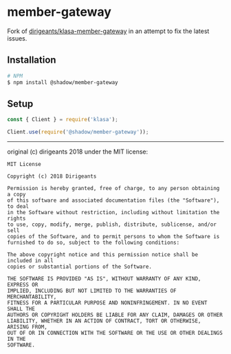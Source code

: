 # member-gateway

Fork of [dirigeants/klasa-member-gateway](https://github.com/dirigeants/klasa-member-gateway) in an attempt to fix the latest issues.
## Installation

```bash
# NPM
$ npm install @shadow/member-gateway
```
## Setup

```js
const { Client } = require('klasa');

Client.use(require('@shadow/member-gateway'));
```
---

original (c) dirigeants 2018 under the MIT license:

```
MIT License

Copyright (c) 2018 Dirigeants

Permission is hereby granted, free of charge, to any person obtaining a copy
of this software and associated documentation files (the "Software"), to deal
in the Software without restriction, including without limitation the rights
to use, copy, modify, merge, publish, distribute, sublicense, and/or sell
copies of the Software, and to permit persons to whom the Software is
furnished to do so, subject to the following conditions:

The above copyright notice and this permission notice shall be included in all
copies or substantial portions of the Software.

THE SOFTWARE IS PROVIDED "AS IS", WITHOUT WARRANTY OF ANY KIND, EXPRESS OR
IMPLIED, INCLUDING BUT NOT LIMITED TO THE WARRANTIES OF MERCHANTABILITY,
FITNESS FOR A PARTICULAR PURPOSE AND NONINFRINGEMENT. IN NO EVENT SHALL THE
AUTHORS OR COPYRIGHT HOLDERS BE LIABLE FOR ANY CLAIM, DAMAGES OR OTHER
LIABILITY, WHETHER IN AN ACTION OF CONTRACT, TORT OR OTHERWISE, ARISING FROM,
OUT OF OR IN CONNECTION WITH THE SOFTWARE OR THE USE OR OTHER DEALINGS IN THE
SOFTWARE.
```